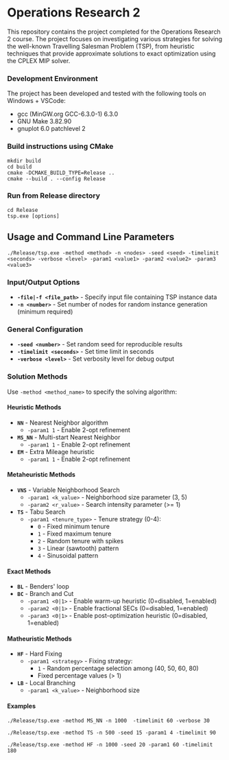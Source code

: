 # Operations Research 2

This repository contains the project completed for the Operations Research 2 course. 
The project focuses on investigating various strategies for solving the well-known Travelling Salesman Problem (TSP), from heuristic techniques that provide approximate solutions to exact optimization using the CPLEX MIP solver.

### Development Environment

The project has been developed and tested with the following tools on Windows + VSCode:

- gcc (MinGW\.org GCC-6.3.0-1) 6.3.0
- GNU Make 3.82.90
- gnuplot 6.0 patchlevel 2


### Build instructions using CMake

```
mkdir build
cd build
cmake -DCMAKE_BUILD_TYPE=Release ..
cmake --build . --config Release
```

### Run from Release directory

```
cd Release
tsp.exe [options]
```

## Usage and Command Line Parameters

```
./Release/tsp.exe -method <method> -n <nodes> -seed <seed> -timelimit <seconds> -verbose <level> -param1 <value1> -param2 <value2> -param3 <value3>
```

### Input/Output Options

- **`-file|-f <file_path>`** - Specify input file containing TSP instance data
- **`-n <number>`** - Set number of nodes for random instance generation (minimum required)

### General Configuration

- **`-seed <number>`** - Set random seed for reproducible results
- **`-timelimit <seconds>`** - Set time limit in seconds 
- **`-verbose <level>`** - Set verbosity level for debug output

### Solution Methods

Use `-method <method_name>` to specify the solving algorithm:

#### Heuristic Methods

- **`NN`** - Nearest Neighbor algorithm
  - `-param1 1` - Enable 2-opt refinement
- **`MS_NN`** - Multi-start Nearest Neighbor
  - `-param1 1` - Enable 2-opt refinement
- **`EM`** - Extra Mileage heuristic
  - `-param1 1` - Enable 2-opt refinement

#### Metaheuristic Methods

- **`VNS`** - Variable Neighborhood Search
  - `-param1 <k_value>` - Neighborhood size parameter (3, 5)
  - `-param2 <r_value>` - Search intensity parameter (>= 1)
- **`TS`** - Tabu Search
  - `-param1 <tenure_type>` - Tenure strategy (0-4):
    - `0` - Fixed minimum tenure
    - `1` - Fixed maximum tenure
    - `2` - Random tenure with spikes
    - `3` - Linear (sawtooth) pattern
    - `4` - Sinusoidal pattern

#### Exact Methods

- **`BL`** - Benders' loop
- **`BC`** - Branch and Cut
  - `-param1 <0|1>` - Enable warm-up heuristic (0=disabled, 1=enabled)
  - `-param2 <0|1>` - Enable fractional SECs (0=disabled, 1=enabled)
  - `-param3 <0|1>` - Enable post-optimization heuristic (0=disabled, 1=enabled)

#### Matheuristic Methods

- **`HF`** - Hard Fixing
  - `-param1 <strategy>` - Fixing strategy:
    - `1` - Random percentage selection among (40, 50, 60, 80)
    - Fixed percentage values (> 1)
- **`LB`** - Local Branching
  - `-param1 <k_value>` - Neighborhood size

#### Examples

```
./Release/tsp.exe -method MS_NN -n 1000  -timelimit 60 -verbose 30
```
```
./Release/tsp.exe -method TS -n 500 -seed 15 -param1 4 -timelimit 90
```
```
./Release/tsp.exe -method HF -n 1000 -seed 20 -param1 60 -timelimit 180
```
